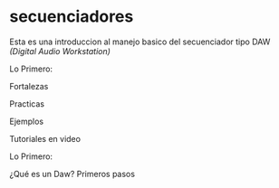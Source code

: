 secuenciadores
==============

Esta es una introduccion al manejo basico del secuenciador tipo DAW *(Digital Audio Workstation)*


Lo Primero:

Fortalezas

Practicas

Ejemplos

Tutoriales en video 


Lo Primero:

¿Qué es un Daw?
Primeros pasos
